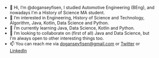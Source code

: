 - 👋 Hi, I’m @doganseyfisen, I studied Automotive Engineering (BEng), and nowadays I'm a History of Science MA student.
- 👀 I’m interested in Engineering, History of Science and Technology, Algorithm, Java, Kotlin, Data Science and Python.
- 🌱 I’m currently learning Java, Data Science, Kotlin and Python.
- 💞️ I’m looking to collaborate on (first of all) Java and Data Science, but I'm always open to other interesting things too.
- 📫 You can reach me via doganseyfisen@gmail.com or [Twitter](https://twitter.com/dogan_seyfi_sen) or [LinkedIn](https://www.linkedin.com/in/doganseyfisen)

<!---
doganseyfisen/doganseyfisen is a ✨ special ✨ repository because its `README.md` (this file) appears on your GitHub profile.
You can click the Preview link to take a look at your changes.
--->
